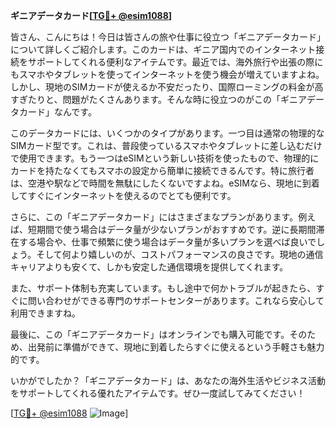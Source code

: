 **ギニアデータカード[[TG💪+ @esim1088](https://t.me/s/esim1088)]**

皆さん、こんにちは！今日は皆さんの旅や仕事に役立つ「ギニアデータカード」について詳しくご紹介します。このカードは、ギニア国内でのインターネット接続をサポートしてくれる便利なアイテムです。最近では、海外旅行や出張の際にもスマホやタブレットを使ってインターネットを使う機会が増えていますよね。しかし、現地のSIMカードが使えるか不安だったり、国際ローミングの料金が高すぎたりと、問題がたくさんあります。そんな時に役立つのがこの「ギニアデータカード」なんです。

このデータカードには、いくつかのタイプがあります。一つ目は通常の物理的なSIMカード型です。これは、普段使っているスマホやタブレットに差し込むだけで使用できます。もう一つはeSIMという新しい技術を使ったもので、物理的にカードを持たなくてもスマホの設定から簡単に接続できるんです。特に旅行者は、空港や駅などで時間を無駄にしたくないですよね。eSIMなら、現地に到着してすぐにインターネットを使えるのでとても便利です。

さらに、この「ギニアデータカード」にはさまざまなプランがあります。例えば、短期間で使う場合はデータ量が少ないプランがおすすめです。逆に長期間滞在する場合や、仕事で頻繁に使う場合はデータ量が多いプランを選べば良いでしょう。そして何より嬉しいのが、コストパフォーマンスの良さです。現地の通信キャリアよりも安くて、しかも安定した通信環境を提供してくれます。

また、サポート体制も充実しています。もし途中で何かトラブルが起きたら、すぐに問い合わせができる専門のサポートセンターがあります。これなら安心して利用できますね。

最後に、この「ギニアデータカード」はオンラインでも購入可能です。そのため、出発前に準備ができて、現地に到着したらすぐに使えるという手軽さも魅力的です。

いかがでしたか？「ギニアデータカード」は、あなたの海外生活やビジネス活動をサポートしてくれる優れたアイテムです。ぜひ一度試してみてください！

[[TG💪+ @esim1088](https://t.me/s/esim1088) ![Image](https://i.postimg.cc/Y0z9fWf4/image.png)]